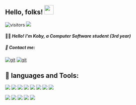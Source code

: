 ## Hello, folks! <img src="https://raw.githubusercontent.com/MartinHeinz/MartinHeinz/master/wave.gif" width="30px">

![visitors](https://visitor-badge.laobi.icu/badge?page_id=KobyMashiach.KobyMashiach)
[![](https://badges.frapsoft.com/os/v1/open-source.svg?v=102)](https://github.com/ellerbrock/open-source-badge/)


#### 👨‍🎓 *Hello! I'm Koby, a Computer Software student (3rd year)*
##### 💬 Contact me:
<a href="https://www.linkedin.com/in/koby-mashiach/" target="git"> <img src="https://img.shields.io/badge/LinkedIn-0077B5?style=for-the-badge&logo=linkedin&logoColor=white" alt="git"></a> <a href="mailto:koby9779@gmail.com" target="git"> <img src="https://img.shields.io/badge/Gmail-D14836?style=for-the-badge&logo=gmail&logoColor=white" alt="git"></a>


## 🔧 languages and Tools:

![](https://img.shields.io/badge/OS-Linux-informational?style=flat&logo=linux&logoColor=white&color=6aa6f8)
![](https://img.shields.io/badge/Code-Python-informational?style=flat&logo=python&logoColor=white&color=6aa6f8)
![](https://img.shields.io/badge/Code-C-informational?style=flat&logo=C&logoColor=white&color=6aa6f8)
![](https://img.shields.io/badge/Code-C++-informational?style=flat&logo=Cpp&logoColor=white&color=6aa6f8)
![](https://img.shields.io/badge/Code-html-informational?style=flat&logo=html&logoColor=white&color=6aa6f8)
![](https://img.shields.io/badge/Code-Assembly-informational?style=flat&logo=assembly&logoColor=white&color=6aa6f8)
![](https://img.shields.io/badge/Code-html-informational?style=flat&logo=html&logoColor=white&color=6aa6f8)
![](https://img.shields.io/badge/Code-flutter-informational?style=flat&logo=flutter&logoColor=white&color=6aa6f8)




![](https://img.shields.io/badge/Editor-PyCharm-informational?style=flat&logo=PyCharm&logoColor=white&color=6aa6f8)
![](https://img.shields.io/badge/Editor-IntelliJ-informational?style=flat&logo=intellij&logoColor=white&color=6aa6f8)
![](https://img.shields.io/badge/Editor-VS_Code-informational?style=flat&logo=visual-studio-code&logoColor=white&color=6aa6f8)
![](https://img.shields.io/badge/Editor-Eclipse-informational?style=flat&logo=Eclipse&logoColor=white&color=6aa6f8)
![](https://img.shields.io/badge/Editor-Clion-informational?style=flat&logo=Clion&logoColor=white&color=6aa6f8)




<!-- ## 👨‍💻 This week, I spent my time on:
[![zhenye's wakatime stats](https://github-readme-stats.vercel.app/api/wakatime?username=nazhenye&line_height=27&title_color=6aa6f8&text_color=8a919a&icon_color=6aa6f8&bg_color=22272e)](https://github.com/anuraghazra/github-readme-stats) -->




<!--
**mosheCrespin/mosheCrespin** is a ✨ _special_ ✨ repository because its `README.md` (this file) appears on your GitHub profile.
Here are some ideas to get you started:
- 🔭 I’m currently working on ...
- 🌱 I’m currently learning ...
- 👯 I’m looking to collaborate on ...
- 🤔 I’m looking for help with ...
- 💬 Ask me about ...
- 📫 How to reach me: ...
- 😄 Pronouns: ...
- ⚡ Fun fact: ...
-->
